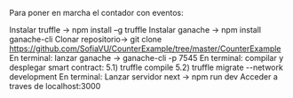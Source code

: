 Para poner en marcha el contador con eventos:

Instalar truffle -> npm install –g truffle
Instalar ganache -> npm install ganache-cli
Clonar repositorio-> git clone https://github.com/SofiaVU/CounterExample/tree/master/CounterExample
En terminal: lanzar ganache -> ganache-cli -p 7545
En terminal: compilar y desplegar smart contract: 
  5.1) truffle compile 
  5.2) truffle migrate --network development
En terminal: Lanzar servidor next -> npm run dev
Acceder a traves de localhost:3000

